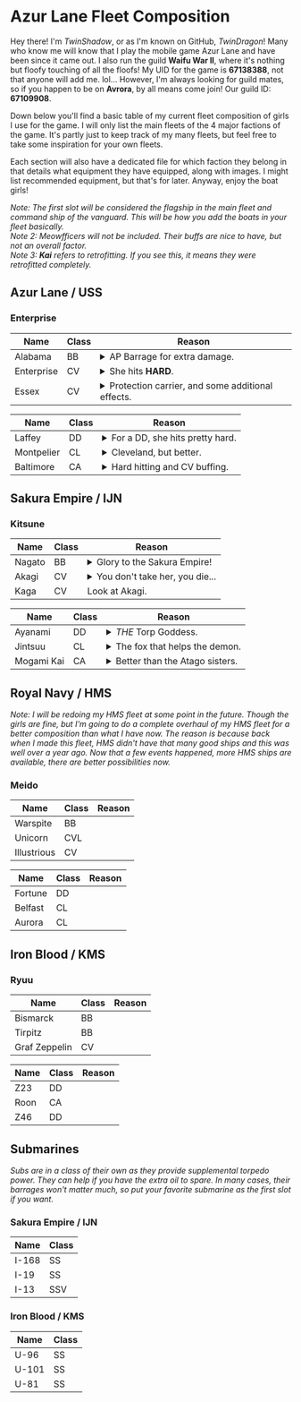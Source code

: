 # Azur Lane Fleet Composition
Hey there! I'm *TwinShadow*, or as I'm known on GitHub, *TwinDragon*! Many who know me will know that I play the mobile game Azur Lane and have been since it came out. I also run the guild __Waifu War II__, where it's nothing but floofy touching of all the floofs! My UID for the game is **67138388**, not that anyone will add me. lol... However, I'm always looking for guild mates, so if you happen to be on **Avrora**, by all means come join! Our guild ID: **67109908**.

Down below you'll find a basic table of my current fleet composition of girls I use for the game. I will only list the main fleets of the 4 major factions of the game. It's partly just to keep track of my many fleets, but feel free to take some inspiration for your own fleets.

Each section will also have a dedicated file for which faction they belong in that details what equipment they have equipped, along with images. I might list recommended equipment, but that's for later. Anyway, enjoy the boat girls!

*Note: The first slot will be considered the flagship in the main fleet and command ship of the vanguard. This will be how you add the boats in your fleet basically.*  
*Note 2: Meowfficers will not be included. Their buffs are nice to have, but not an overall factor.*  
*Note 3: **Kai** refers to retrofitting. If you see this, it means they were retrofitted completely.*

## Azur Lane / USS
### Enterprise
| Name | Class | Reason 
| --- | --- | --- |
| Alabama | BB | <details><summary>AP Barrage for extra damage.</summary>She hits pretty hard on her own, and along with her AP barrage, there's the added normal firing of shells that can sometimes catch suicide boats.</details>
| Enterprise | CV | <details><summary>She hits **HARD**.</summary>If her skill procs, her aircraft will double their damage output.</details>
| Essex | CV | <details><summary>Protection carrier, and some additional effects.</summary>She provides some pretty good buffs to herself when in a USS fleet, not to mention helping out your ships in certain cases.</details>

| Name | Class | Reason
| --- | --- | --- |
| Laffey | DD | <details><summary>For a DD, she hits pretty hard.</summary>An AP barrage along with torps? Why not. She also hits hard too and is all-around decent.</details>
| Montpelier | CL | <details><summary>Cleveland, but better.</summary>Montpelier is the younger Cleveland-class, improving on her namesake in many ways. She also helps out your other cruisers as well.</details>
| Baltimore | CA | <details><summary>Hard hitting and CV buffing.</summary>Baltimore hits hard, decent armor, and even buffs your CV's and CVL's in USS fleets. If you sortie without them, she'll buff herself instead. Also, she has a special AP ammo buff for her main gun.</details>

## Sakura Empire / IJN
### Kitsune
| Name | Class | Reason
| --- | --- | --- |
| Nagato | BB | <details><summary>Glory to the Sakura Empire!</summary>Not only is she a smol fox, she will help you carry your fleet to glory. She has a very powerful barrage if it goes off, and she buffs your IJN carriers to boot. You don't mess with this little thing.</details>
| Akagi | CV | <details><summary>You don't take her, you die...</summary>A scary 9-tailed fox that will kill you if you so much as look at another woman... A powerful carrier and when sortied with her sister, Kaga, they buff each other and have an early launch of aircraft. Very formiddable carriers.</details>
| Kaga | CV | Look at Akagi.

| Name | Class | Reason
| --- | --- | --- |
| Ayanami | DD | <details><summary>*THE* Torp Goddess.</summary>Ayanami is the torpedo goddess of the game, so spec'ing her out accordingly is key. But don't count on those guns of hers. Her barrage also launches powerful torpedoes along with decent self-buffs as well.</details>
| Jintsuu | CL | <details><summary>The fox that helps the demon.</summary>Jintsuu buffs all your DD and CL torps while she's afloat, including crits. Pair her up with Ayanami and you've got a force to be reckoned with.</details>
| Mogami Kai | CA | <details><summary>Better than the Atago sisters.</summary>She makes HE guns actually work in your favor, and has a defense against AP ammo to boot. Hits hard, good armor, good boat to have in your fleet.</details>

## Royal Navy / HMS
*Note: I will be redoing my HMS fleet at some point in the future. Though the girls are fine, but I'm going to do a complete overhaul of my HMS fleet for a better composition than what I have now. The reason is because back when I made this fleet, HMS didn't have that many good ships and this was well over a year ago. Now that a few events happened, more HMS ships are available, there are better possibilities now.*
### Meido
| Name | Class | Reason
| --- | --- | --- |
| Warspite | BB |
| Unicorn | CVL |
| Illustrious | CV |

| Name | Class | Reason
| --- | --- | --- |
| Fortune | DD |
| Belfast | CL |
| Aurora | CL |

## Iron Blood / KMS
### Ryuu
| Name | Class | Reason
| --- | --- | --- |
| Bismarck | BB |
| Tirpitz | BB |
| Graf Zeppelin | CV |

| Name | Class | Reason
| --- | --- | --- |
| Z23 | DD |
| Roon | CA |
| Z46 | DD |

## Submarines
*Subs are in a class of their own as they provide supplemental torpedo power. They can help if you have the extra oil to spare. In many cases, their barrages won't matter much, so put your favorite submarine as the first slot if you want.*

### Sakura Empire / IJN
| Name | Class
| --- | --- |
| I-168 | SS |
| I-19 | SS |
| I-13 | SSV |

### Iron Blood / KMS
| Name | Class
| --- | --- |
| U-96 | SS |
| U-101 | SS |
| U-81 | SS |